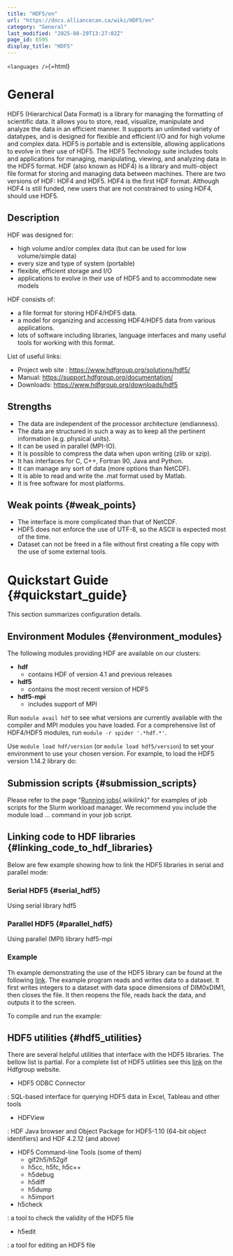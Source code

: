 ```yaml
---
title: "HDF5/en"
url: "https://docs.alliancecan.ca/wiki/HDF5/en"
category: "General"
last_modified: "2025-08-29T13:27:02Z"
page_id: 6595
display_title: "HDF5"
---
```


`<languages />`{=html}

# General

HDF5 (Hierarchical Data Format) is a library for managing the formatting of scientific data. It allows you to store, read, visualize, manipulate and analyze the data in an efficient manner. It supports an unlimited variety of datatypes, and is designed for flexible and efficient I/O and for high volume and complex data. HDF5 is portable and is extensible, allowing applications to evolve in their use of HDF5. The HDF5 Technology suite includes tools and applications for managing, manipulating, viewing, and analyzing data in the HDF5 format. HDF (also known as HDF4) is a library and multi-object file format for storing and managing data between machines. There are two versions of HDF: HDF4 and HDF5. HDF4 is the first HDF format. Although HDF4 is still funded, new users that are not constrained to using HDF4, should use HDF5.

## Description

HDF was designed for:

- high volume and/or complex data (but can be used for low volume/simple data)
- every size and type of system (portable)
- flexible, efficient storage and I/O
- applications to evolve in their use of HDF5 and to accommodate new models

HDF consists of:

- a file format for storing HDF4/HDF5 data.
- a model for organizing and accessing HDF4/HDF5 data from various applications.
- lots of software including libraries, language interfaces and many useful tools for working with this format.

List of useful links:

- Project web site : <https://www.hdfgroup.org/solutions/hdf5/>
- Manual: <https://support.hdfgroup.org/documentation/>
- Downloads: <https://www.hdfgroup.org/downloads/hdf5>

## Strengths

- The data are independent of the processor architecture (endianness).
- The data are structured in such a way as to keep all the pertinent information (e.g. physical units).
- It can be used in parallel (MPI-IO).
- It is possible to compress the data when upon writing (zlib or szip).
- It has interfaces for C, C++, Fortran 90, Java and Python.
- It can manage any sort of data (more options than NetCDF).
- It is able to read and write the .mat format used by Matlab.
- It is free software for most platforms.

## Weak points {#weak_points}

- The interface is more complicated than that of NetCDF.
- HDF5 does not enforce the use of UTF-8, so the ASCII is expected most of the time.
- Dataset can not be freed in a file without first creating a file copy with the use of some external tools.

# Quickstart Guide {#quickstart_guide}

This section summarizes configuration details.

## Environment Modules {#environment_modules}

The following modules providing HDF are available on our clusters:

- **hdf**
  - contains HDF of version 4.1 and previous releases
- **hdf5**
  - contains the most recent version of HDF5
- **hdf5-mpi**
  - includes support of MPI

Run `module avail hdf` to see what versions are currently available with the compiler and MPI modules you have loaded. For a comprehensive list of HDF4/HDF5 modules, run `module -r spider '.*hdf.*'`.

Use `module load hdf/version` (or `module load hdf5/version`) to set your environment to use your chosen version. For example, to load the HDF5 version 1.14.2 library do:

## Submission scripts {#submission_scripts}

Please refer to the page \"[Running jobs](https://docs.alliancecan.ca/Running_jobs "Running jobs"){.wikilink}\" for examples of job scripts for the Slurm workload manager. We recommend you include the module load \... command in your job script.

## Linking code to HDF libraries {#linking_code_to_hdf_libraries}

Below are few example showing how to link the HDF5 libraries in serial and parallel mode:

### Serial HDF5 {#serial_hdf5}

Using serial library hdf5

### Parallel HDF5 {#parallel_hdf5}

Using parallel (MPI) library hdf5-mpi

### Example

Th example demonstrating the use of the HDF5 library can be found at the following [link](https://support.hdfgroup.org/ftp/HDF5/examples/examples-by-api/hdf5-examples/1_10/C/H5D/h5ex_d_rdwr.c). The example program reads and writes data to a dataset. It first writes integers to a dataset with data space dimensions of DIM0xDIM1, then closes the file. It then reopens the file, reads back the data, and outputs it to the screen.

To compile and run the example:

## HDF5 utilities {#hdf5_utilities}

There are several helpful utilities that interface with the HDF5 libraries. The bellow list is partial. For a complete list of HDF5 utilities see this [link](https://support.hdfgroup.org/products/hdf5_tools) on the Hdfgroup website.

- HDF5 ODBC Connector

:   SQL-based interface for querying HDF5 data in Excel, Tableau and other tools

- HDFView

:   HDF Java browser and Object Package for HDF5-1.10 (64-bit object identifiers) and HDF 4.2.12 (and above)

- HDF5 Command-line Tools (some of them)
  - gif2h5/h52gif
  - h5cc, h5fc, h5c++
  - h5debug
  - h5diff
  - h5dump
  - h5import
- h5check

:   a tool to check the validity of the HDF5 file

- h5edit

:   a tool for editing an HDF5 file
